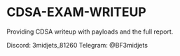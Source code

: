 # CDSA-EXAM-WRITEUP

Providing CDSA writeup with payloads and the full report.

Discord: 3midjets_81260
Telegram: @BF3midjets
